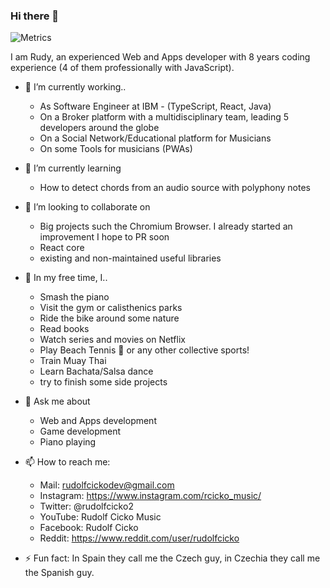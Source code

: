 ### Hi there 👋
![Metrics](https://metrics.lecoq.io/Cicko?template=classic&config.timezone=Europe%2FPrague)


I am Rudy, an experienced Web and Apps developer with 8 years coding experience (4 of them professionally with JavaScript). 

- 🔭 I’m currently working..
  - As Software Engineer at IBM - (TypeScript, React, Java)
  - On a Broker platform with a multidisciplinary team, leading 5 developers around the globe  
  - On a Social Network/Educational platform for Musicians
  - On some Tools for musicians (PWAs)
  
- 🌱 I’m currently learning
  - How to detect chords from an audio source with polyphony notes
  
- 👯 I’m looking to collaborate on 
  - Big projects such the Chromium Browser. I already started an improvement I hope to PR soon
  - React core
  - existing and non-maintained useful libraries
  
- 🤸‍ In my free time, I..
  - Smash the piano
  - Visit the gym or calisthenics parks
  - Ride the bike around some nature
  - Read books
  - Watch series and movies on Netflix
  - Play Beach Tennis 🎾 or any other collective sports!
  - Train Muay Thai
  - Learn Bachata/Salsa dance
  - try to finish some side projects

  
- 💬 Ask me about 
  - Web and Apps development
  - Game development
  - Piano playing
  
- 📫 How to reach me: 
  - Mail: rudolfcickodev@gmail.com
  - Instagram: https://www.instagram.com/rcicko_music/
  - Twitter: @rudolfcicko2
  - YouTube: Rudolf Cicko Music
  - Facebook: Rudolf Cicko
  - Reddit: https://www.reddit.com/user/rudolfcicko

- ⚡ Fun fact: In Spain they call me the Czech guy, in Czechia they call me the Spanish guy.
